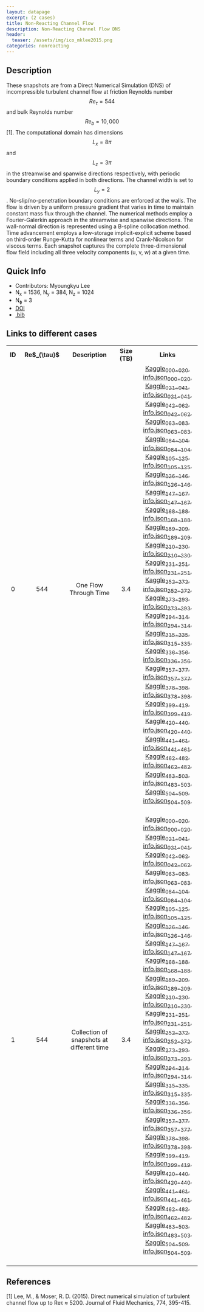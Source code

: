 ```yaml
---
layout: datapage
excerpt: (2 cases)
title: Non-Reacting Channel Flow
description: Non-Reacting Channel Flow DNS
header:
  teaser: /assets/img/ico_mklee2015.png
categories: nonreacting
---
```

<!-- <div style="text-align: center;">
    <img src="./assets/img/mklee2015.png" alt="Image 1" style="max-width: 100%;">
</div> -->

## Description
These snapshots are from a Direct Numerical Simulation (DNS) of incompressible turbulent channel flow at friction Reynolds number $$Re_\tau = 544$$ and bulk Reynolds number $$Re_b = 10,000$$ [1]. The computational domain has dimensions $$L_x = 8\pi$$ and $$L_z = 3\pi$$ in the streamwise and spanwise directions respectively, with periodic boundary conditions applied in both directions. The channel width is set to $$L_y = 2$$. No-slip/no-penetration boundary conditions are enforced at the walls. The flow is driven by a uniform pressure gradient that varies in time to maintain constant mass flux through the channel.
The numerical methods employ a Fourier-Galerkin approach in the streamwise and spanwise directions. The wall-normal direction is represented using a B-spline collocation method. Time advancement employs a low-storage implicit-explicit scheme based on third-order Runge-Kutta for nonlinear terms and Crank-Nicolson for viscous terms. Each snapshot captures the complete three-dimensional flow field including all three velocity components (u, v, w) at a given time.

## Quick Info
* Contributors: Myoungkyu Lee
* N<sub>x</sub> = 1536, N<sub>y</sub> = 384, N<sub>z</sub> = 1024
* N<sub>&#632;</sub> = 3
* <a href="https://doi.org/10.1017/jfm.2015.268">DOI</a>
* <a href="./assets/bib/mklee2024.bib">.bib</a>

## Links to different cases

<script src="./assets/js/table.js"></script>

<table align="center">
    <tr class="header">
    <th style="width:2%;">ID</th>
    <th style="width:8%;">Re$_{\tau}$</th>
    <th style="width:20%;">Description</th>
    <th style="width:8%;">Size (TB)</th>
    <th style="width:25%;">Links</th>
    </tr>
    <tr>       
        <td align="center"> 0 </td>
        <td align="center">544</td>
        <td align="center">One Flow Through Time</td>
        <td align="center">3.4</td>
        <td align="center">
        <div>
          <a href="https://www.kaggle.com/datasets/blastnet/channelflow-dns-Re544-seq-p000-020">Kaggle<sub>000-020</sub></a>, <a href="./assets/json/mklee2015/channelflow-dns-Re544-seq-p000-020-info.json">info.json<sub>000-020</sub></a>,
        </div>
        <div>
          <a href="https://www.kaggle.com/datasets/blastnet/channelflow-dns-Re544-seq-p021-041">Kaggle<sub>021-041</sub></a>, <a href="./assets/json/mklee2015/channelflow-dns-Re544-seq-p021-041-info.json">info.json<sub>021-041</sub></a>,
        </div>
        <div>
          <a href="https://www.kaggle.com/datasets/blastnet/channelflow-dns-Re544-seq-p042-062">Kaggle<sub>042-062</sub></a>, <a href="./assets/json/mklee2015/channelflow-dns-Re544-seq-p042-062-info.json">info.json<sub>042-062</sub></a>,
        </div>
        <div>
          <a href="https://www.kaggle.com/datasets/blastnet/channelflow-dns-Re544-seq-p063-083">Kaggle<sub>063-083</sub></a>, <a href="./assets/json/mklee2015/channelflow-dns-Re544-seq-p063-083-info.json">info.json<sub>063-083</sub></a>,
        </div>
        <div>
          <a href="https://www.kaggle.com/datasets/blastnet/channelflow-dns-Re544-seq-p084-104">Kaggle<sub>084-104</sub></a>, <a href="./assets/json/mklee2015/channelflow-dns-Re544-seq-p084-104-info.json">info.json<sub>084-104</sub></a>,
        </div>
        <div>
          <a href="https://www.kaggle.com/datasets/blastnet/channelflow-dns-Re544-seq-p105-125">Kaggle<sub>105-125</sub></a>, <a href="./assets/json/mklee2015/channelflow-dns-Re544-seq-p105-125-info.json">info.json<sub>105-125</sub></a>,
        </div>
        <div>
          <a href="https://www.kaggle.com/datasets/blastnet/channelflow-dns-Re544-seq-p126-146">Kaggle<sub>126-146</sub></a>, <a href="./assets/json/mklee2015/channelflow-dns-Re544-seq-p126-146-info.json">info.json<sub>126-146</sub></a>,
        </div>
        <div>
          <a href="https://www.kaggle.com/datasets/blastnet/channelflow-dns-Re544-seq-p147-167">Kaggle<sub>147-167</sub></a>, <a href="./assets/json/mklee2015/channelflow-dns-Re544-seq-p147-167-info.json">info.json<sub>147-167</sub></a>,
        </div>
        <div>
          <a href="https://www.kaggle.com/datasets/blastnet/channelflow-dns-Re544-seq-p168-188">Kaggle<sub>168-188</sub></a>, <a href="./assets/json/mklee2015/channelflow-dns-Re544-seq-p168-188-info.json">info.json<sub>168-188</sub></a>,
        </div>
        <div>
          <a href="https://www.kaggle.com/datasets/blastnet/channelflow-dns-Re544-seq-p189-209">Kaggle<sub>189-209</sub></a>, <a href="./assets/json/mklee2015/channelflow-dns-Re544-seq-p189-209-info.json">info.json<sub>189-209</sub></a>,
        </div>
        <div>
          <a href="https://www.kaggle.com/datasets/blastnet/channelflow-dns-Re544-seq-p210-230">Kaggle<sub>210-230</sub></a>, <a href="./assets/json/mklee2015/channelflow-dns-Re544-seq-p210-230-info.json">info.json<sub>210-230</sub></a>,
        </div>
        <div>
          <a href="https://www.kaggle.com/datasets/blastnet/channelflow-dns-Re544-seq-p231-251">Kaggle<sub>231-251</sub></a>, <a href="./assets/json/mklee2015/channelflow-dns-Re544-seq-p231-251-info.json">info.json<sub>231-251</sub></a>,
        </div>
        <div>
          <a href="https://www.kaggle.com/datasets/blastnet/channelflow-dns-Re544-seq-p252-272">Kaggle<sub>252-272</sub></a>, <a href="./assets/json/mklee2015/channelflow-dns-Re544-seq-p252-272-info.json">info.json<sub>252-272</sub></a>,
        </div>
        <div>
          <a href="https://www.kaggle.com/datasets/blastnet/channelflow-dns-Re544-seq-p273-293">Kaggle<sub>273-293</sub></a>, <a href="./assets/json/mklee2015/channelflow-dns-Re544-seq-p273-293-info.json">info.json<sub>273-293</sub></a>,
        </div>
        <div>
          <a href="https://www.kaggle.com/datasets/blastnet/channelflow-dns-Re544-seq-p294-314">Kaggle<sub>294-314</sub></a>, <a href="./assets/json/mklee2015/channelflow-dns-Re544-seq-p294-314-info.json">info.json<sub>294-314</sub></a>,
        </div>
        <div>
          <a href="https://www.kaggle.com/datasets/blastnet/channelflow-dns-Re544-seq-p315-335">Kaggle<sub>315-335</sub></a>, <a href="./assets/json/mklee2015/channelflow-dns-Re544-seq-p315-335-info.json">info.json<sub>315-335</sub></a>,
        </div>
        <div>
          <a href="https://www.kaggle.com/datasets/blastnet/channelflow-dns-Re544-seq-p336-356">Kaggle<sub>336-356</sub></a>, <a href="./assets/json/mklee2015/channelflow-dns-Re544-seq-p336-356-info.json">info.json<sub>336-356</sub></a>,
        </div>
        <div>
          <a href="https://www.kaggle.com/datasets/blastnet/channelflow-dns-Re544-seq-p357-377">Kaggle<sub>357-377</sub></a>, <a href="./assets/json/mklee2015/channelflow-dns-Re544-seq-p357-377-info.json">info.json<sub>357-377</sub></a>,
        </div>
        <div>
          <a href="https://www.kaggle.com/datasets/blastnet/channelflow-dns-Re544-seq-p378-398">Kaggle<sub>378-398</sub></a>, <a href="./assets/json/mklee2015/channelflow-dns-Re544-seq-p378-398-info.json">info.json<sub>378-398</sub></a>,
        </div>
        <div>
          <a href="https://www.kaggle.com/datasets/blastnet/channelflow-dns-Re544-seq-p399-419">Kaggle<sub>399-419</sub></a>, <a href="./assets/json/mklee2015/channelflow-dns-Re544-seq-p399-419-info.json">info.json<sub>399-419</sub></a>,
        </div>
        <div>
          <a href="https://www.kaggle.com/datasets/blastnet/channelflow-dns-Re544-seq-p420-440">Kaggle<sub>420-440</sub></a>, <a href="./assets/json/mklee2015/channelflow-dns-Re544-seq-p420-440-info.json">info.json<sub>420-440</sub></a>,
        </div>
        <div>
          <a href="https://www.kaggle.com/datasets/blastnet/channelflow-dns-Re544-seq-p441-461">Kaggle<sub>441-461</sub></a>, <a href="./assets/json/mklee2015/channelflow-dns-Re544-seq-p441-461-info.json">info.json<sub>441-461</sub></a>,
        </div>
        <div>
          <a href="https://www.kaggle.com/datasets/blastnet/channelflow-dns-Re544-seq-p462-482">Kaggle<sub>462-482</sub></a>, <a href="./assets/json/mklee2015/channelflow-dns-Re544-seq-p462-482-info.json">info.json<sub>462-482</sub></a>,
        </div>
        <div>
          <a href="https://www.kaggle.com/datasets/blastnet/channelflow-dns-Re544-seq-p483-503">Kaggle<sub>483-503</sub></a>, <a href="./assets/json/mklee2015/channelflow-dns-Re544-seq-p483-503-info.json">info.json<sub>483-503</sub></a>,
        </div>
        <div>
          <a href="https://www.kaggle.com/datasets/blastnet/channelflow-dns-Re544-seq-p504-509">Kaggle<sub>504-509</sub></a>, <a href="./assets/json/mklee2015/channelflow-dns-Re544-seq-p504-509-info.json">info.json<sub>504-509</sub></a>,
        </div>
        <BR>
        </td>
    </tr>
    <tr>       
        <td align="center"> 1 </td>
        <td align="center">544</td>
        <td align="center">Collection of snapshots at different time</td>
        <td align="center">3.4</td>
        <td align="center">
        <div>
          <a href="https://www.kaggle.com/datasets/blastnet/channelflow-dns-Re544-eq-p000-020">Kaggle<sub>000-020</sub></a>, <a href="./assets/json/mklee2015/channelflow-dns-Re544-eq-p000-020-info.json">info.json<sub>000-020</sub></a>,
        </div>
        <div>
          <a href="https://www.kaggle.com/datasets/blastnet/channelflow-dns-Re544-eq-p021-041">Kaggle<sub>021-041</sub></a>, <a href="./assets/json/mklee2015/channelflow-dns-Re544-eq-p021-041-info.json">info.json<sub>021-041</sub></a>,
        </div>
        <div>
          <a href="https://www.kaggle.com/datasets/blastnet/channelflow-dns-Re544-eq-p042-062">Kaggle<sub>042-062</sub></a>, <a href="./assets/json/mklee2015/channelflow-dns-Re544-eq-p042-062-info.json">info.json<sub>042-062</sub></a>,
        </div>
        <div>
          <a href="https://www.kaggle.com/datasets/blastnet/channelflow-dns-Re544-eq-p063-083">Kaggle<sub>063-083</sub></a>, <a href="./assets/json/mklee2015/channelflow-dns-Re544-eq-p063-083-info.json">info.json<sub>063-083</sub></a>,
        </div>
        <div>
          <a href="https://www.kaggle.com/datasets/blastnet/channelflow-dns-Re544-eq-p084-104">Kaggle<sub>084-104</sub></a>, <a href="./assets/json/mklee2015/channelflow-dns-Re544-eq-p084-104-info.json">info.json<sub>084-104</sub></a>,
        </div>
        <div>
          <a href="https://www.kaggle.com/datasets/blastnet/channelflow-dns-Re544-eq-p105-125">Kaggle<sub>105-125</sub></a>, <a href="./assets/json/mklee2015/channelflow-dns-Re544-eq-p105-125-info.json">info.json<sub>105-125</sub></a>,
        </div>
        <div>
          <a href="https://www.kaggle.com/datasets/blastnet/channelflow-dns-Re544-eq-p126-146">Kaggle<sub>126-146</sub></a>, <a href="./assets/json/mklee2015/channelflow-dns-Re544-eq-p126-146-info.json">info.json<sub>126-146</sub></a>,
        </div>
        <div>
          <a href="https://www.kaggle.com/datasets/blastnet/channelflow-dns-Re544-eq-p147-167">Kaggle<sub>147-167</sub></a>, <a href="./assets/json/mklee2015/channelflow-dns-Re544-eq-p147-167-info.json">info.json<sub>147-167</sub></a>,
        </div>
        <div>
          <a href="https://www.kaggle.com/datasets/blastnet/channelflow-dns-Re544-eq-p168-188">Kaggle<sub>168-188</sub></a>, <a href="./assets/json/mklee2015/channelflow-dns-Re544-eq-p168-188-info.json">info.json<sub>168-188</sub></a>,
        </div>
        <div>
          <a href="https://www.kaggle.com/datasets/blastnet/channelflow-dns-Re544-eq-p189-209">Kaggle<sub>189-209</sub></a>, <a href="./assets/json/mklee2015/channelflow-dns-Re544-eq-p189-209-info.json">info.json<sub>189-209</sub></a>,
        </div>
        <div>
          <a href="https://www.kaggle.com/datasets/blastnet/channelflow-dns-Re544-eq-p210-230">Kaggle<sub>210-230</sub></a>, <a href="./assets/json/mklee2015/channelflow-dns-Re544-eq-p210-230-info.json">info.json<sub>210-230</sub></a>,
        </div>
        <div>
          <a href="https://www.kaggle.com/datasets/blastnet/channelflow-dns-Re544-eq-p231-251">Kaggle<sub>231-251</sub></a>, <a href="./assets/json/mklee2015/channelflow-dns-Re544-eq-p231-251-info.json">info.json<sub>231-251</sub></a>,
        </div>
        <div>
          <a href="https://www.kaggle.com/datasets/blastnet/channelflow-dns-Re544-eq-p252-272">Kaggle<sub>252-272</sub></a>, <a href="./assets/json/mklee2015/channelflow-dns-Re544-eq-p252-272-info.json">info.json<sub>252-272</sub></a>,
        </div>
        <div>
          <a href="https://www.kaggle.com/datasets/blastnet/channelflow-dns-Re544-eq-p273-293">Kaggle<sub>273-293</sub></a>, <a href="./assets/json/mklee2015/channelflow-dns-Re544-eq-p273-293-info.json">info.json<sub>273-293</sub></a>,
        </div>
        <div>
          <a href="https://www.kaggle.com/datasets/blastnet/channelflow-dns-Re544-eq-p294-314">Kaggle<sub>294-314</sub></a>, <a href="./assets/json/mklee2015/channelflow-dns-Re544-eq-p294-314-info.json">info.json<sub>294-314</sub></a>,
        </div>
        <div>
          <a href="https://www.kaggle.com/datasets/blastnet/channelflow-dns-Re544-eq-p315-335">Kaggle<sub>315-335</sub></a>, <a href="./assets/json/mklee2015/channelflow-dns-Re544-eq-p315-335-info.json">info.json<sub>315-335</sub></a>,
        </div>
        <div>
          <a href="https://www.kaggle.com/datasets/blastnet/channelflow-dns-Re544-eq-p336-356">Kaggle<sub>336-356</sub></a>, <a href="./assets/json/mklee2015/channelflow-dns-Re544-eq-p336-356-info.json">info.json<sub>336-356</sub></a>,
        </div>
        <div>
          <a href="https://www.kaggle.com/datasets/blastnet/channelflow-dns-Re544-eq-p357-377">Kaggle<sub>357-377</sub></a>, <a href="./assets/json/mklee2015/channelflow-dns-Re544-eq-p357-377-info.json">info.json<sub>357-377</sub></a>,
        </div>
        <div>
          <a href="https://www.kaggle.com/datasets/blastnet/channelflow-dns-Re544-eq-p378-398">Kaggle<sub>378-398</sub></a>, <a href="./assets/json/mklee2015/channelflow-dns-Re544-eq-p378-398-info.json">info.json<sub>378-398</sub></a>,
        </div>
        <div>
          <a href="https://www.kaggle.com/datasets/blastnet/channelflow-dns-Re544-eq-p399-419">Kaggle<sub>399-419</sub></a>, <a href="./assets/json/mklee2015/channelflow-dns-Re544-eq-p399-419-info.json">info.json<sub>399-419</sub></a>,
        </div>
        <div>
          <a href="https://www.kaggle.com/datasets/blastnet/channelflow-dns-Re544-eq-p420-440">Kaggle<sub>420-440</sub></a>, <a href="./assets/json/mklee2015/channelflow-dns-Re544-eq-p420-440-info.json">info.json<sub>420-440</sub></a>,
        </div>
        <div>
          <a href="https://www.kaggle.com/datasets/blastnet/channelflow-dns-Re544-eq-p441-461">Kaggle<sub>441-461</sub></a>, <a href="./assets/json/mklee2015/channelflow-dns-Re544-eq-p441-461-info.json">info.json<sub>441-461</sub></a>,
        </div>
        <div>
          <a href="https://www.kaggle.com/datasets/blastnet/channelflow-dns-Re544-eq-p462-482">Kaggle<sub>462-482</sub></a>, <a href="./assets/json/mklee2015/channelflow-dns-Re544-eq-p462-482-info.json">info.json<sub>462-482</sub></a>,
        </div>
        <div>
          <a href="https://www.kaggle.com/datasets/blastnet/channelflow-dns-Re544-eq-p483-503">Kaggle<sub>483-503</sub></a>, <a href="./assets/json/mklee2015/channelflow-dns-Re544-eq-p483-503-info.json">info.json<sub>483-503</sub></a>,
        </div>
        <div>
          <a href="https://www.kaggle.com/datasets/blastnet/channelflow-dns-Re544-eq-p504-509">Kaggle<sub>504-509</sub></a>, <a href="./assets/json/mklee2015/channelflow-dns-Re544-eq-p504-509-info.json">info.json<sub>504-509</sub></a>,
        </div>
        <BR>
        </td>
    </tr>
</table>

## References
[1] Lee, M., & Moser, R. D. (2015). Direct numerical simulation of turbulent channel flow up to Reτ ≈ 5200. Journal of Fluid Mechanics, 774, 395-415.  